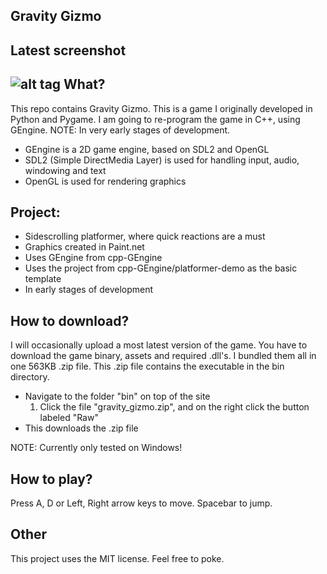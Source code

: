 Gravity Gizmo
----------
Latest screenshot
-----------------------
![alt tag](https://cloud.githubusercontent.com/assets/5671281/5285761/40c7b384-7b27-11e4-9be8-29472368741a.png)
What?
-----
This repo contains Gravity Gizmo. This is a game I originally developed in Python and Pygame.
I am going to re-program the game in C++, using GEngine. NOTE: In very early stages of development.

- GEngine is a 2D game engine, based on SDL2 and OpenGL
- SDL2 (Simple DirectMedia Layer) is used for handling input, audio, windowing and text
- OpenGL is used for rendering graphics

Project:
---------
- Sidescrolling platformer, where quick reactions are a must
- Graphics created in Paint.net
- Uses GEngine from cpp-GEngine
- Uses the project from cpp-GEngine/platformer-demo as the basic template
- In early stages of development

How to download?
----------------
I will occasionally upload a most latest version of the game.
You have to download the game binary, assets and required .dll's. I bundled them all in one 563KB .zip file.
This .zip file contains the executable in the bin directory.

- Navigate to the folder "bin" on top of the site
  1. Click the file "gravity_gizmo.zip", and on the right click the button labeled "Raw"
- This downloads the .zip file

NOTE: Currently only tested on Windows!

How to play?
------------
Press A, D or Left, Right arrow keys to move. Spacebar to jump.

Other
-----
This project uses the MIT license. Feel free to poke.
